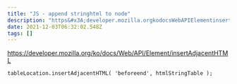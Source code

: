 ```yaml
---
title: "JS - append stringhtml to node"
description: "https&#x3A;developer.mozilla.orgkodocsWebAPIElementinsertAdjacentHTML"
date: 2021-12-03T06:32:02.548Z
tags: []
---
```

https://developer.mozilla.org/ko/docs/Web/API/Element/insertAdjacentHTML
```
tableLocation.insertAdjacentHTML( 'beforeend', htmlStringTable );
```